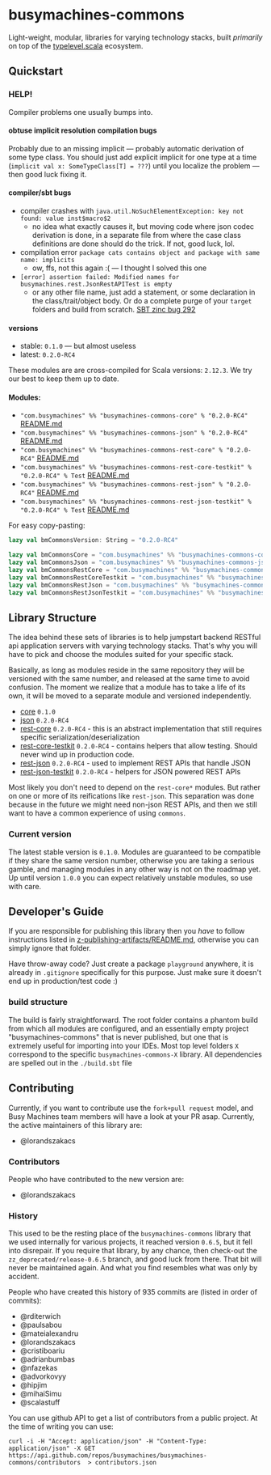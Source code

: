 # busymachines-commons

Light-weight, modular, libraries for varying technology stacks, built _primarily_ on top of the [typelevel.scala](https://github.com/typelevel) ecosystem.

## Quickstart

### HELP!

Compiler problems one usually bumps into.

#### obtuse implicit resolution compilation bugs
Probably due to an missing implicit — probably automatic derivation of some type class. You should just add explicit implicit for one type at a time (`implicit val x: SomeTypeClass[T] = ???`) until you localize the problem — then good luck fixing it.

#### compiler/sbt bugs
* compiler crashes with `java.util.NoSuchElementException: key not found: value inst$macro$2`
  * no idea what exactly causes it, but moving code where json codec derivation is done, in a separate file from where the case class definitions are done should do the trick. If not, good luck, lol.
* compilation error `package cats contains object and package with same name: implicits`
  * ow, ffs, not this again :( — I thought I solved this one
* `[error] assertion failed: Modified names for busymachines.rest.JsonRestAPITest is empty`
  * or any other file name, just add a statement, or some declaration in the class/trait/object body. Or do a complete purge of your `target` folders and build from scratch. [SBT zinc bug 292](https://github.com/sbt/zinc/issues/292)

#### versions
* stable: `0.1.0` — but almost useless
* latest: `0.2.0-RC4`

These modules are are cross-compiled for Scala versions: `2.12.3`. We try our best to keep them up to date.

#### Modules:
* `"com.busymachines" %% "busymachines-commons-core" % "0.2.0-RC4"` [README.md](/core)
* `"com.busymachines" %% "busymachines-commons-json" % "0.2.0-RC4"` [README.md](/json)
* `"com.busymachines" %% "busymachines-commons-rest-core" % "0.2.0-RC4"` [README.md](/rest-core)
* `"com.busymachines" %% "busymachines-commons-rest-core-testkit" % "0.2.0-RC4" % Test` [README.md](/rest-core-testkit)
* `"com.busymachines" %% "busymachines-commons-rest-json" % "0.2.0-RC4"` [README.md](/rest-json)
* `"com.busymachines" %% "busymachines-commons-rest-json-testkit" % "0.2.0-RC4" % Test` [README.md](/rest-json-testkit)

For easy copy-pasting:
```scala
lazy val bmCommonsVersion: String = "0.2.0-RC4"

lazy val bmCommonsCore = "com.busymachines" %% "busymachines-commons-core" % bmCommonsVersion
lazy val bmCommonsJson = "com.busymachines" %% "busymachines-commons-json" % bmCommonsVersion
lazy val bmCommonsRestCore = "com.busymachines" %% "busymachines-commons-rest-core" % bmCommonsVersion
lazy val bmCommonsRestCoreTestkit = "com.busymachines" %% "busymachines-commons-rest-core-testkit" % bmCommonsVersion % Test
lazy val bmCommonsRestJson = "com.busymachines" %% "busymachines-commons-rest-json" % bmCommonsVersion
lazy val bmCommonsRestJsonTestkit = "com.busymachines" %% "busymachines-commons-rest-json-testkit" % bmCommonsVersion % Test
```

## Library Structure

The idea behind these sets of libraries is to help jumpstart backend RESTful api application servers with varying technology stacks. That's why you will have to pick and choose the modules suited for your specific stack.

Basically, as long as modules reside in the same repository they will be versioned with the same number, and released at the same time to avoid confusion. The moment we realize that a module has to take a life of its own, it will be moved to a separate module and versioned independently.

* [core](/core) `0.1.0`
* [json](/json) `0.2.0-RC4`
* [rest-core](/rest-core) `0.2.0-RC4` - this is an abstract implementation that still requires specific serialization/deserialization
* [rest-core-testkit](/rest-core-testkit) `0.2.0-RC4` - contains helpers that allow testing. Should never wind up in production code.
* [rest-json](/rest-core) `0.2.0-RC4` - used to implement REST APIs that handle JSON
* [rest-json-testkit](/rest-json-testkit) `0.2.0-RC4` - helpers for JSON powered REST APIs

Most likely you don't need to depend on the `rest-core*` modules. But rather on one or more of its reifications like `rest-json`. This separation was done because in the future we might need non-json REST APIs, and then we still want to have a common experience of using `commons`.

### Current version

The latest stable version is `0.1.0`. Modules are guaranteed to be compatible if they share the same version number, otherwise you are taking a serious gamble, and managing modules in any other way is not on the roadmap yet. Up until version `1.0.0` you can expect relatively unstable modules, so use with care.

## Developer's Guide

If you are responsible for publishing this library then you _have_ to follow instructions listed in [z-publishing-artifacts/README.md](z-publishing-artifacts/README.md), otherwise you can simply ignore that folder.

Have throw-away code? Just create a package `playground` anywhere, it is already in `.gitignore` specifically for this purpose. Just make sure it doesn't end up in production/test code :)

### build structure
The build is fairly straightforward. The root folder contains a phantom build from which all modules are configured, and an essentially empty project "busymachines-commons" that is never published, but one that is extremely useful for importing into your IDEs. Most top level folders `X` correspond to the specific `busymachines-commons-X` library. All dependencies are spelled out in the `./build.sbt` file

## Contributing

Currently, if you want to contribute use the `fork+pull request` model, and Busy Machines team members will have a look at your PR asap. Currently, the active maintainers of this library are:
* @lorandszakacs

### Contributors

People who have contributed to the new version are:
* @lorandszakacs

### History

This used to be the resting place of the `busymachines-commons` library that we used internally for various projects, it reached version `0.6.5`, but it fell into disrepair. If you require that library, by any chance, then check-out the `zz_deprecated/release-0.6.5` branch, and good luck from there. That bit will never be maintained again. And what you find resembles what was only by accident.

People who have created this history of 935 commits are (listed in order of commits):
* @rditerwich
* @paulsabou
* @mateialexandru
* @lorandszakacs
* @cristiboariu
* @adrianbumbas
* @nfazekas
* @advorkovyy
* @hipjim
* @mihaiSimu
* @scalastuff

You can use github API to get a list of contributors from a public project. At the time of writing you can use:
```
curl -i -H "Accept: application/json" -H "Content-Type: application/json" -X GET https://api.github.com/repos/busymachines/busymachines-commons/contributors  > contributors.json
```
